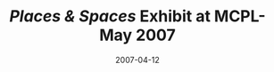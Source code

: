 ---
date: 2007-04-12
title: "*Places & Spaces* Exhibit at MCPL-May 2007"
source: SoIC News
sourceUrl: http://www.slis.indiana.edu/news/story.php?story_id=1464
pdfLink: 20070412-borner-exhibit-mcpl.pdf
---